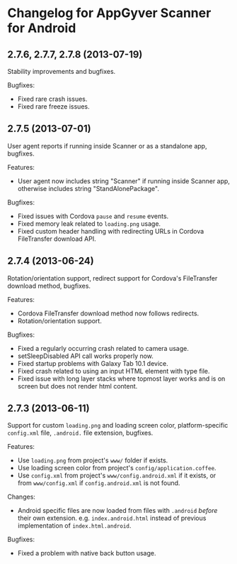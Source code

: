 # Changelog for AppGyver Scanner for Android

## 2.7.6, 2.7.7, 2.7.8 (2013-07-19)

Stability improvements and bugfixes.

Bugfixes:
  - Fixed rare crash issues.
  - Fixed rare freeze issues.

## 2.7.5 (2013-07-01)

User agent reports if running inside Scanner or as a standalone app, bugfixes.

Features:
  - User agent now includes string "Scanner" if running inside Scanner app, otherwise includes string "StandAlonePackage".

Bugfixes:
  - Fixed issues with Cordova `pause` and `resume` events.
  - Fixed memory leak related to `loading.png` usage.
  - Fixed custom header handling with redirecting URLs in Cordova FileTransfer download API.

## 2.7.4 (2013-06-24)

Rotation/orientation support, redirect support for Cordova's FileTransfer download method, bugfixes.

Features:
  - Cordova FileTransfer download method now follows redirects.
  - Rotation/orientation support.

Bugfixes:
  - Fixed a regularly occurring crash related to camera usage.
  - setSleepDisabled API call works properly now.
  - Fixed startup problems with Galaxy Tab 10.1 device.
  - Fixed crash related to using an input HTML element with type file.
  - Fixed issue with long layer stacks where topmost layer works and is on screen but does not render html content.

## 2.7.3 (2013-06-11)

Support for custom `loading.png` and loading screen color, platform-specific `config.xml` file, `.android.` file extension, bugfixes.

Features:
  - Use `loading.png` from project's `www/` folder if exists.
  - Use loading screen color from project's `config/application.coffee`.
  - Use `config.xml` from project's `www/config.android.xml` if it exists, or from `www/config.xml` if `config.android.xml` is not found.

Changes:
  - Android specific files are now loaded from files with `.android` _before_ their own extension. e.g. `index.android.html` instead of previous implementation of `index.html.android`.

Bugfixes:
  - Fixed a problem with native back button usage.